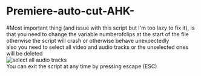 # Premiere-auto-cut-AHK-

#Most important thing (and issue with this script but I'm too lazy to fix it), is that you need to change the variable numberofclips at the start of the file otherwise the script will crash or otherwise behave unexpectedly  
also you need to select all video and audio tracks or the unselected ones will be deleted  
![select all audio tracks](https://github.com/tntmod54321/Premiere-auto-cut-AHK-/blob/master/Screenshot_139.png)  
You can exit the script at any time by pressing escape (ESC)  
